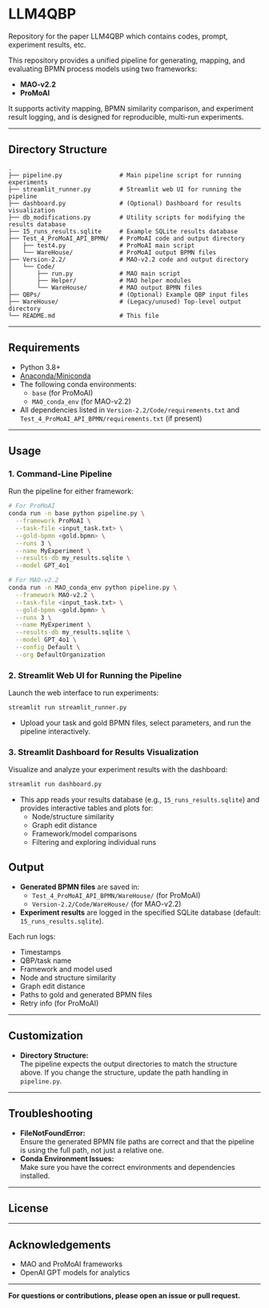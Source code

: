 # LLM4QBP
Repository for the paper LLM4QBP which contains codes, prompt, experiment results, etc.


This repository provides a unified pipeline for generating, mapping, and evaluating BPMN process models using two frameworks:
- **MAO-v2.2**
- **ProMoAI**

It supports activity mapping, BPMN similarity comparison, and experiment result logging, and is designed for reproducible, multi-run experiments.

---

## Directory Structure

```
.
├── pipeline.py                # Main pipeline script for running experiments
├── streamlit_runner.py        # Streamlit web UI for running the pipeline
├── dashboard.py               # (Optional) Dashboard for results visualization
├── db_modifications.py        # Utility scripts for modifying the results database
├── 15_runs_results.sqlite     # Example SQLite results database
├── Test_4_ProMoAI_API_BPMN/   # ProMoAI code and output directory
│   ├── test4.py               # ProMoAI main script
│   └── WareHouse/             # ProMoAI output BPMN files
├── Version-2.2/               # MAO-v2.2 code and output directory
│   └── Code/
│       ├── run.py             # MAO main script
│       ├── Helper/            # MAO helper modules
│       └── WareHouse/         # MAO output BPMN files
├── QBPs/                      # (Optional) Example QBP input files
├── WareHouse/                 # (Legacy/unused) Top-level output directory
└── README.md                  # This file
```

---

## Requirements

- Python 3.8+
- [Anaconda/Miniconda](https://docs.conda.io/en/latest/)
- The following conda environments:
  - `base` (for ProMoAI)
  - `MAO_conda_env` (for MAO-v2.2)
- All dependencies listed in `Version-2.2/Code/requirements.txt` and `Test_4_ProMoAI_API_BPMN/requirements.txt` (if present)

---

## Usage

### 1. **Command-Line Pipeline**

Run the pipeline for either framework:

```sh
# For ProMoAI
conda run -n base python pipeline.py \
  --framework ProMoAI \
  --task-file <input_task.txt> \
  --gold-bpmn <gold.bpmn> \
  --runs 3 \
  --name MyExperiment \
  --results-db my_results.sqlite \
  --model GPT_4o1

# For MAO-v2.2
conda run -n MAO_conda_env python pipeline.py \
  --framework MAO-v2.2 \
  --task-file <input_task.txt> \
  --gold-bpmn <gold.bpmn> \
  --runs 3 \
  --name MyExperiment \
  --results-db my_results.sqlite \
  --model GPT_4o1 \
  --config Default \
  --org DefaultOrganization
```

### 2. **Streamlit Web UI for Running the Pipeline**

Launch the web interface to run experiments:

```sh
streamlit run streamlit_runner.py
```

- Upload your task and gold BPMN files, select parameters, and run the pipeline interactively.

### 3. **Streamlit Dashboard for Results Visualization**

Visualize and analyze your experiment results with the dashboard:

```sh
streamlit run dashboard.py
```

- This app reads your results database (e.g., `15_runs_results.sqlite`) and provides interactive tables and plots for:
  - Node/structure similarity
  - Graph edit distance
  - Framework/model comparisons
  - Filtering and exploring individual runs

## Output

- **Generated BPMN files** are saved in:
  - `Test_4_ProMoAI_API_BPMN/WareHouse/` (for ProMoAI)
  - `Version-2.2/Code/WareHouse/` (for MAO-v2.2)
- **Experiment results** are logged in the specified SQLite database (default: `15_runs_results.sqlite`).

Each run logs:
- Timestamps
- QBP/task name
- Framework and model used
- Node and structure similarity
- Graph edit distance
- Paths to gold and generated BPMN files
- Retry info (for ProMoAI)

---

## Customization

- **Directory Structure:**  
  The pipeline expects the output directories to match the structure above. If you change the structure, update the path handling in `pipeline.py`.

---

## Troubleshooting

- **FileNotFoundError:**  
  Ensure the generated BPMN file paths are correct and that the pipeline is using the full path, not just a relative one.
- **Conda Environment Issues:**  
  Make sure you have the correct environments and dependencies installed.

---

## License



---

## Acknowledgements

- MAO and ProMoAI frameworks
- OpenAI GPT models for analytics

---

**For questions or contributions, please open an issue or pull request.**


